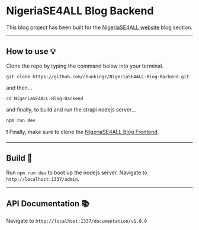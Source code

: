 
# NigeriaSE4ALL Blog Backend

This blog project has been built for the [NigeriaSE4ALL website](https://nigeriase4all.gov.ng/) blog section.

---

## How to use :bulb:

Clone the repo by typing the command below into your terminal.

```
git clone https://github.com/chunkingz/NigeriaSE4ALL-Blog-Backend.git
```

and then...

```
cd NigeriaSE4ALL-Blog-Backend
``` 

and finally, to build and run the strapi nodejs server...

```
npm run dev
```

:heavy_exclamation_mark: Finally, make sure to clone the [NigeriaSE4ALL Blog Frontend](https://github.com/chunkingz/NigeriaSE4ALL-Blog-Frontend).


---

## Build :rocket:

Run `npm run dev` to boot up the nodejs server. Navigate to `http://localhost:1337/admin`.

---


## API Documentation :books:

Navigate to `http://localhost:1337/documentation/v1.0.0`

